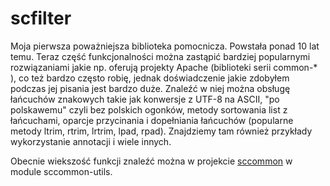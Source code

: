 # scfilter

Moja pierwsza poważniejsza biblioteka pomocnicza. Powstała ponad 10 lat temu. 
Teraz część funkcjonalności można zastąpić bardziej popularnymi rozwiązaniami jakie np. oferują projekty Apache (biblioteki serii common-* ),
co też bardzo często robię, jednak doświadczenie jakie zdobyłem podczas jej pisania jest bardzo duże. 
Znaleźć w niej można obsługę łańcuchów znakowych takie jak konwersje z UTF-8 na ASCII, "po polskawemu" czyli bez polskich ogonków, 
metody sortowania list z łańcuchami, oparcje przycinania i dopełniania łańcuchów (popularne metody ltrim, rtrim, lrtrim, lpad, rpad). 
Znajdziemy tam również przykłady wykorzystanie annotacji i wiele innych.

Obecnie wiekszość funkcji znaleźć można w projekcie [sccommon](https://github.com/slawascichy/sccommon) w module sccommon-utils.
